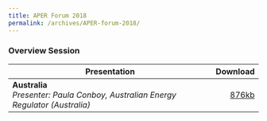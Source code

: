 ```yaml
---
title: APER Forum 2018
permalink: /archives/APER-forum-2018/
---
```


### **Overview Session**

| **Presentation** | **Download** |
|---|----:|
| **Australia**<br>*Presenter: Paula Conboy, Australian Energy Regulator (Australia)* | [876kb](/files/2018-00-australia.pdf) |
